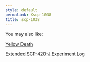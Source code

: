 ```yaml
---
style: default
permalink: Xscp-1038
title: scp-1038
---
```

You may also like:

[Yellow Death](http://scp-wiki.net/yellow-death)

[Extended SCP-420-J Experiment Log](http://scp-wiki.net/extended-scp-420-j-experiment-log)

